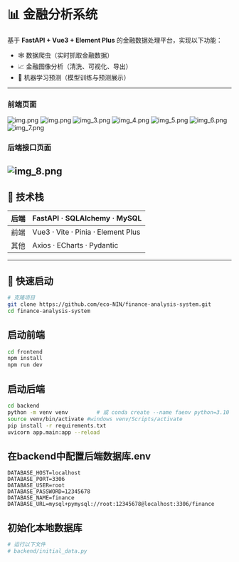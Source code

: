 # 📊 金融分析系统

基于 **FastAPI + Vue3 + Element Plus** 的金融数据处理平台，实现以下功能：

- 🕸️ 数据爬虫（实时抓取金融数据）
- 📈 金融图像分析（清洗、可视化、导出）
- 🤖 机器学习预测（模型训练与预测展示）

---
### 前端页面
![img.png](docs/img_1.png)
![img.png](docs/img_2.png)
![img_3.png](docs/img_3.png)
![img_4.png](docs/img_4.png)
![img_5.png](docs/img_5.png)
![img_6.png](docs/img_6.png)
![img_7.png](docs/img_7.png)
### 后端接口页面
![img_8.png](docs/img_8.png)
---

## 🧰 技术栈

| 后端       | FastAPI · SQLAlchemy · MySQL |
| ---------- | ----------------------------- |
| 前端       | Vue3 · Vite · Pinia · Element Plus |
| 其他       | Axios · ECharts · Pydantic |

---

## 🚀 快速启动

```bash
# 克隆项目
git clone https://github.com/eco-NIN/finance-analysis-system.git
cd finance-analysis-system
```

## 启动前端
```bash
cd frontend
npm install
npm run dev
```
## 启动后端


```bash
cd backend
python -m venv venv         # 或 conda create --name faenv python=3.10
source venv/bin/activate #windows venv/Scripts/activate
pip install -r requirements.txt
uvicorn app.main:app --reload
```
## 在backend中配置后端数据库.env 
```angular2html
DATABASE_HOST=localhost
DATABASE_PORT=3306
DATABASE_USER=root
DATABASE_PASSWORD=12345678
DATABASE_NAME=finance
DATABASE_URL=mysql+pymysql://root:12345678@localhost:3306/finance
```
## 初始化本地数据库
```python
# 运行以下文件
# backend/initial_data.py
```
